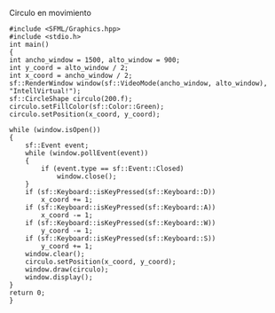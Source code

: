 Circulo en movimiento

    #include <SFML/Graphics.hpp>
    #include <stdio.h>
    int main()
    {
    int ancho_window = 1500, alto_window = 900;
    int y_coord = alto_window / 2;
    int x_coord = ancho_window / 2;
    sf::RenderWindow window(sf::VideoMode(ancho_window, alto_window), "IntellVirtual!");
    sf::CircleShape circulo(200.f);
    circulo.setFillColor(sf::Color::Green);
    circulo.setPosition(x_coord, y_coord);
    
    while (window.isOpen())
    {
        sf::Event event;
        while (window.pollEvent(event))
        {
            if (event.type == sf::Event::Closed)
                window.close();
        }
        if (sf::Keyboard::isKeyPressed(sf::Keyboard::D))
            x_coord += 1;
        if (sf::Keyboard::isKeyPressed(sf::Keyboard::A))
            x_coord -= 1;
        if (sf::Keyboard::isKeyPressed(sf::Keyboard::W))
            y_coord -= 1;
        if (sf::Keyboard::isKeyPressed(sf::Keyboard::S))
            y_coord += 1;
        window.clear();
        circulo.setPosition(x_coord, y_coord);
        window.draw(circulo);
        window.display();
    }
    return 0;
    }
